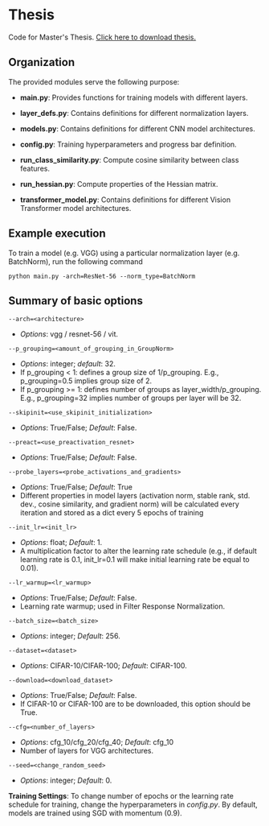 # Thesis
Code for Master's Thesis.
[Click here to download thesis.](https://github.com/gxh2932/Thesis/files/10496450/Thesis.5.pdf)

## Organization
The provided modules serve the following purpose:

* **main.py**: Provides functions for training models with different layers.

* **layer_defs.py**: Contains definitions for different normalization layers. 

* **models.py**: Contains definitions for different CNN model architectures.

* **config.py**: Training hyperparameters and progress bar definition.

* **run_class_similarity.py**: Compute cosine similarity between class features.

* **run_hessian.py**: Compute properties of the Hessian matrix.

* **transformer_model.py**: Contains definitions for different Vision Transformer model architectures.

## Example execution 
To train a model (e.g. VGG) using a particular normalization layer (e.g. BatchNorm), run the following command

```execution
python main.py -arch=ResNet-56 --norm_type=BatchNorm
```

## Summary of basic options

```--arch=<architecture> ```

- *Options*: vgg / resnet-56 / vit. 

```--p_grouping=<amount_of_grouping_in_GroupNorm> ```

- *Options*: integer; *default*: 32. 
- If p_grouping < 1: defines a group size of 1/p_grouping. E.g., p_grouping=0.5 implies group size of 2. 
- If p_grouping >= 1: defines number of groups as layer_width/p_grouping. E.g., p_grouping=32 implies number of groups per layer will be 32.

```--skipinit=<use_skipinit_initialization> ```

- *Options*: True/False; *Default*: False. 

```--preact=<use_preactivation_resnet> ```

- *Options*: True/False; *Default*: False. 

```--probe_layers=<probe_activations_and_gradients> ```

- *Options*: True/False; *Default*: True
- Different properties in model layers (activation norm, stable rank, std. dev., cosine similarity, and gradient norm) will be calculated every iteration and stored as a dict every 5 epochs of training

```--init_lr=<init_lr> ```

- *Options*: float; *Default*: 1. 
- A multiplication factor to alter the learning rate schedule (e.g., if default learning rate is 0.1, init_lr=0.1 will make initial learning rate be equal to 0.01).

```--lr_warmup=<lr_warmup> ```

- *Options*: True/False; *Default*: False.
- Learning rate warmup; used in Filter Response Normalization.

```--batch_size=<batch_size> ```

- *Options*: integer; *Default*: 256. 

```--dataset=<dataset> ```

- *Options*: CIFAR-10/CIFAR-100; *Default*: CIFAR-100.

```--download=<download_dataset> ```

- *Options*: True/False; *Default*: False.
- If CIFAR-10 or CIFAR-100 are to be downloaded, this option should be True.

```--cfg=<number_of_layers> ```

- *Options*: cfg_10/cfg_20/cfg_40; *Default*: cfg_10
- Number of layers for VGG architectures.

```--seed=<change_random_seed> ```

- *Options*: integer; *Default*: 0.

**Training Settings**: To change number of epochs or the learning rate schedule for training, change the hyperparameters in *config.py*. By default, models are trained using SGD with momentum (0.9).
